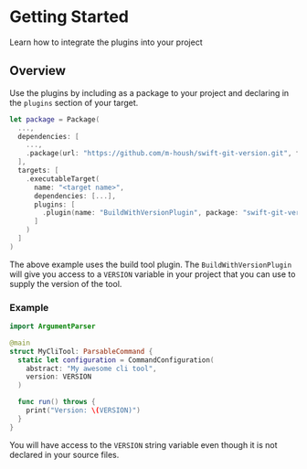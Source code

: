 # Getting Started

Learn how to integrate the plugins into your project

## Overview

Use the plugins by including as a package to your project and declaring in the `plugins` section of
your target.

```swift
let package = Package(
  ...,
  dependencies: [
    ...,
    .package(url: "https://github.com/m-housh/swift-git-version.git", from: "0.1.0")
  ],
  targets: [
    .executableTarget(
      name: "<target name>",
      dependencies: [...],
      plugins: [ 
        .plugin(name: "BuildWithVersionPlugin", package: "swift-git-version")
      ]
    )
  ]
)
```

The above example uses the build tool plugin.  The `BuildWithVersionPlugin` will give you access
to a `VERSION` variable in your project that you can use to supply the version of the tool.

### Example

```swift
import ArgumentParser

@main
struct MyCliTool: ParsableCommand { 
  static let configuration = CommandConfiguration(
    abstract: "My awesome cli tool",
    version: VERSION
  )

  func run() throws { 
    print("Version: \(VERSION)")
  }
}
```

You will have access to the `VERSION` string variable even though it is not declared in your source
files.
